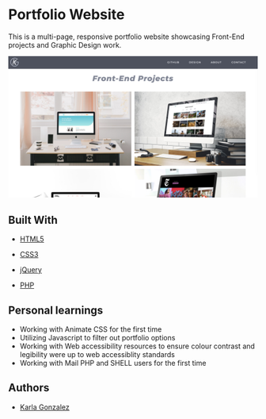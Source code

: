 # Portfolio Website

This is a multi-page, responsive portfolio website showcasing Front-End projects and Graphic Design work.

![Image](assets/images/portfolio_screenshot.png)

## Built With

- [HTML5](https://developer.mozilla.org/en-US/docs/Web/Guide/HTML/HTML5)

- [CSS3](https://developer.mozilla.org/en-US/docs/Learn/CSS/Introduction_to_CSS)

- [jQuery](https://jquery.com/)

- [PHP](https://developer.wordpress.org/)

## Personal learnings

- Working with Animate CSS for the first time
- Utilizing Javascript to filter out portfolio options
- Working with Web accessibility resources to ensure colour contrast and legibility were up to web accessiblity standards
- Working with Mail PHP and SHELL users for the first time

## Authors

- [Karla Gonzalez](https://github.com/karlapaulina)
